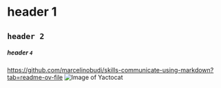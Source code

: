 # header 1
## `header 2`
##### header `4`
https://github.com/marcelinobudi/skills-communicate-using-markdown?tab=readme-ov-file
![Image of Yactocat](https://octodex.github.com/images/yaktocat.png)
